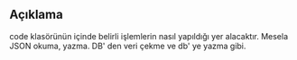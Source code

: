 ## Açıklama


code klasörünün içinde belirli işlemlerin nasıl yapıldığı yer alacaktır. Mesela JSON okuma, yazma. DB' den veri çekme ve db' ye yazma gibi.